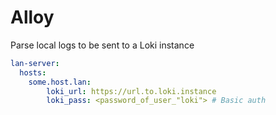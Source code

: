 # Alloy

Parse local logs to be sent to a Loki instance 

```yaml
lan-server:
  hosts:
    some.host.lan:
        loki_url: https://url.to.loki.instance
        loki_pass: <password_of_user_"loki"> # Basic auth
```
